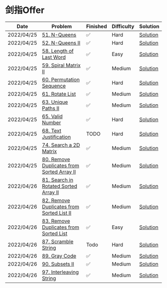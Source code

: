 # 剑指Offer
| Date       | Problem                                                                                                             | Finished | Difficulty | Solution                                                   |
|------------|---------------------------------------------------------------------------------------------------------------------|----------|------------|------------------------------------------------------------|
| 2022/04/25 | [51. N-Queens](https://leetcode.com/problems/n-queens/)                                                             | ✅        | Hard       | [Solution](./src/orderbyasc/SolveNQueens.java)             |
| 2022/04/25 | [52. N-Queens II](https://leetcode.com/problems/n-queens-ii/)                                                       | ✅        | Hard       | [Solution](./src/orderbyasc/TotalNQueens.java)             |
| 2022/04/25 | [58. Length of Last Word](https://leetcode.com/problems/length-of-last-word/)                                       | ✅        | Easy       | [Solution](./src/orderbyasc/LengthOfLastWord.java)         |
| 2022/04/25 | [59. Spiral Matrix II](https://leetcode.com/problems/spiral-matrix-ii/)                                             | ✅        | Medium     | [Solution](./src/orderbyasc/GenerateMatrix.java)           |
| 2022/04/25 | [60. Permutation Sequence](https://leetcode.com/problems/permutation-sequence/)                                     | ✅        | Hard       | [Solution](./src/orderbyasc/GetPermutation.java)           |
| 2022/04/25 | [61. Rotate List](https://leetcode.com/problems/rotate-list/)                                                       | ✅        | Medium     | [Solution](./src/orderbyasc/RotateRight.java)              |
| 2022/04/25 | [63. Unique Paths II](https://leetcode.com/problems/unique-paths-ii/)                                               | ✅        | Medium     | [Solution](./src/orderbyasc/UniquePathsWithObstacles.java) |
| 2022/04/25 | [65. Valid Number](https://leetcode.com/problems/valid-number/)                                                     | ✅        | Hard       | [Solution](./src/orderbyasc/IsNumber.java)                 |
| 2022/04/25 | [68. Text Justification](https://leetcode.com/problems/text-justification/)                                         | TODO     | Hard       | [Solution](./src/orderbyasc/FullJustify.java)              |
| 2022/04/25 | [74. Search a 2D Matrix](https://leetcode.com/problems/search-a-2d-matrix/)                                         | ✅        | Medium     | [Solution](./src/orderbyasc/SearchMatrix.java)             |
| 2022/04/25 | [80. Remove Duplicates from Sorted Array II](https://leetcode.com/problems/remove-duplicates-from-sorted-array-ii/) | ✅        | Medium     | [Solution](./src/orderbyasc/RemoveDuplicates.java)         |
| 2022/04/26 | [81. Search in Rotated Sorted Array II](https://leetcode.com/problems/search-in-rotated-sorted-array-ii/)           | ✅        | Medium     | [Solution](./src/orderbyasc/Search.java)                   |
| 2022/04/26 | [82. Remove Duplicates from Sorted List II](https://leetcode.com/problems/remove-duplicates-from-sorted-list-ii/)   | ✅        | Medium     | [Solution](./src/orderbyasc/DeleteDuplicates.java)         |
| 2022/04/26 | [83. Remove Duplicates from Sorted List](https://leetcode.com/problems/remove-duplicates-from-sorted-list/)         | ✅        | Easy       | [Solution](./src/orderbyasc/DeleteDuplicates2.java)        |
| 2022/04/26 | [87. Scramble String](https://leetcode.com/problems/scramble-string/)                                               | Todo     | Hard       | [Solution](./src/orderbyasc/IsScramble.java)               |
| 2022/04/26 | [89. Gray Code](https://leetcode.com/problems/gray-code/)                                                           | ✅        | Medium     | [Solution](./src/orderbyasc/GrayCode.java)                 |
| 2022/04/26 | [90. Subsets II](https://leetcode.com/problems/subsets-ii/)                                                         | ✅        | Medium     | [Solution](./src/orderbyasc/SubsetsWithDup.java)           |
| 2022/04/26 | [97. Interleaving String](https://leetcode.com/problems/interleaving-string/)                                       | ✅        | Medium     | [Solution](./src/orderbyasc/IsInterleave.java)             |
